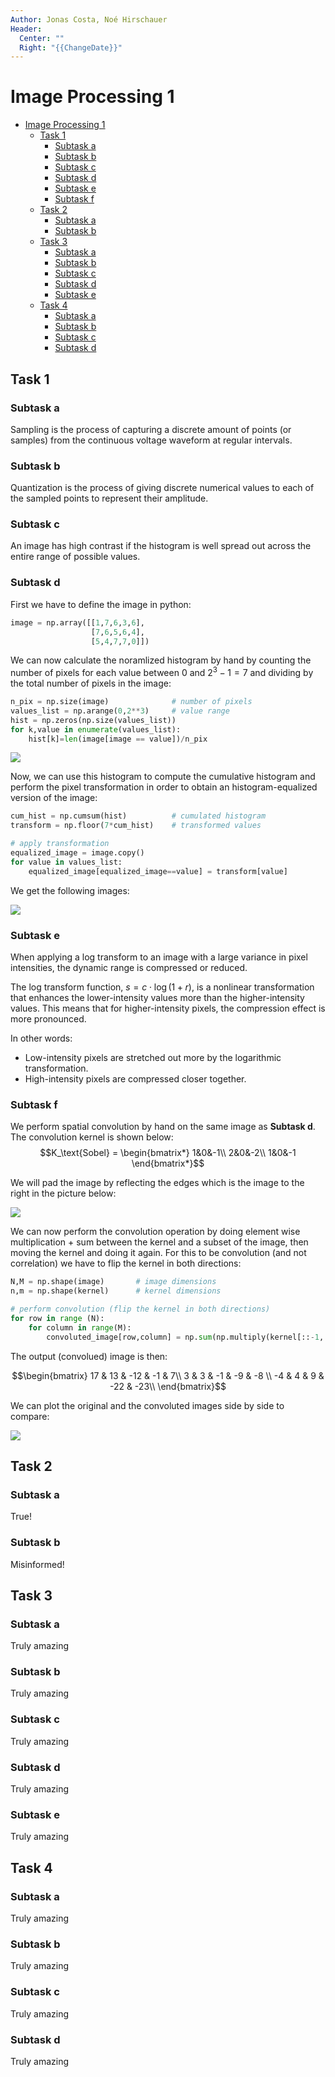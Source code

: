 ```yaml
---
Author: Jonas Costa, Noé Hirschauer
Header:
  Center: ""
  Right: "{{ChangeDate}}"
---
```


# Image Processing 1

- [Image Processing 1](#image-processing-1)
  - [Task 1](#task-1)
    - [Subtask a](#subtask-a)
    - [Subtask b](#subtask-b)
    - [Subtask c](#subtask-c)
    - [Subtask d](#subtask-d)
    - [Subtask e](#subtask-e)
    - [Subtask f](#subtask-f)
  - [Task 2](#task-2)
    - [Subtask a](#subtask-a-1)
    - [Subtask b](#subtask-b-1)
  - [Task 3](#task-3)
    - [Subtask a](#subtask-a-2)
    - [Subtask b](#subtask-b-2)
    - [Subtask c](#subtask-c-1)
    - [Subtask d](#subtask-d-1)
    - [Subtask e](#subtask-e-1)
  - [Task 4](#task-4)
    - [Subtask a](#subtask-a-3)
    - [Subtask b](#subtask-b-3)
    - [Subtask c](#subtask-c-2)
    - [Subtask d](#subtask-d-2)


## Task 1

### Subtask a

Sampling is the process of capturing a discrete amount of points (or samples) from the continuous voltage waveform at regular intervals.

### Subtask b

Quantization is the process of giving discrete numerical values to each of the sampled points to represent their amplitude.

### Subtask c


An image has high contrast if the histogram is well spread out across the entire range of possible values.

### Subtask d

First we have to define the image in python:

```python
image = np.array([[1,7,6,3,6],
                  [7,6,5,6,4],
                  [5,4,7,7,0]])
```

We can now calculate the noramlized histogram by hand by counting the number of pixels for each value between $0$ and $2^3-1=7$ and dividing by the total number of pixels in the image:

```python
n_pix = np.size(image)              # number of pixels
values_list = np.arange(0,2**3)     # value range
hist = np.zeros(np.size(values_list))
for k,value in enumerate(values_list):
    hist[k]=len(image[image == value])/n_pix
```

![](img/task1d_histogram.png)

Now, we can use this histogram to compute the cumulative histogram and perform the pixel transformation in order to obtain an histogram-equalized version of the image:

```python
cum_hist = np.cumsum(hist)          # cumulated histogram
transform = np.floor(7*cum_hist)    # transformed values

# apply transformation
equalized_image = image.copy()
for value in values_list:
    equalized_image[equalized_image==value] = transform[value]
```

We get the following images:

![](img/task1d_equalized_image.png)

### Subtask e

When applying a log transform to an image with a large variance in pixel intensities, the dynamic range is compressed or reduced.

The log transform function, $s = c \cdot \log(1 + r)$, is a nonlinear transformation that enhances the lower-intensity values more than the higher-intensity values. This means that for higher-intensity pixels, the compression effect is more pronounced.

In other words:

- Low-intensity pixels are stretched out more by the logarithmic transformation.
- High-intensity pixels are compressed closer together.

### Subtask f

We perform spatial convolution by hand on the same image as **Subtask d**. The convolution kernel is shown below:
$$K_\text{Sobel} = \begin{bmatrix*}
  1&0&-1\\
  2&0&-2\\
  1&0&-1
\end{bmatrix*}$$

We will pad the image by reflecting the edges which is the image to the right in the picture below:

![](img/task1f_boundaries.png)

We can now perform the convolution operation by doing element wise multiplication + sum between the kernel and a subset of the image, then moving the kernel and doing it again. For this to be convolution (and not correlation) we have to flip the kernel in both directions:

```python
N,M = np.shape(image)       # image dimensions
n,m = np.shape(kernel)      # kernel dimensions

# perform convolution (flip the kernel in both directions)
for row in range (N):
    for column in range(M):
        convoluted_image[row,column] = np.sum(np.multiply(kernel[::-1,::-1], padded_image[row:row+n,column:column+m]))
```

The output (convolued) image is then:

$$\begin{bmatrix}
  17  &  13  &  -12 &  -1  &     7\\
  3   &   3  &  -1  &  -9  &  -8  \\
  -4  &   4  &  9   & -22  &   -23\\
\end{bmatrix}$$

We can plot the original and the convoluted images side by side to compare:

![](img/convoluted_image.png)

## Task 2

### Subtask a

True!

### Subtask b

Misinformed!



## Task 3

### Subtask a

Truly amazing

### Subtask b

Truly amazing

### Subtask c

Truly amazing

### Subtask d

Truly amazing

### Subtask e

Truly amazing



## Task 4

### Subtask a

Truly amazing

### Subtask b

Truly amazing

### Subtask c

Truly amazing

### Subtask d

Truly amazing

<div style="break-after:page"></div>